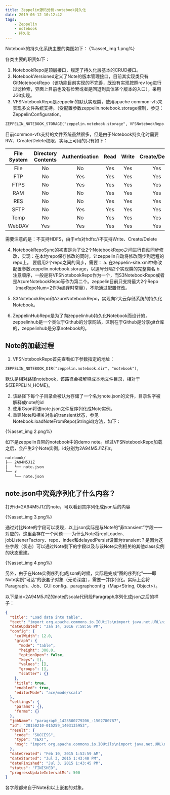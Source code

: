 ```yaml
---
title: Zeppelin源码分析-notebook持久化
date: 2019-06-12 10:12:42
tags:
    - Zeppelin
    - notebook
    - 持久化
---
```


Notebook的持久化系统主要的类图如下：
{%asset_img 1.png%}

各类主要的职责如下：

1. NotebookRepo是顶层接口，规定了持久化层基本的CRUD接口。
2. NotebookVersioned定义了Note的版本管理接口，目前其实现类只有GitNotebookRepo（该功能目前实现的不完善，既没有实现按照rev log进行过滤检索，界面上目前也没有检索或者是回退到具体某个版本的入口），采用JGit实现。
3. VFSNotebookRepo是zeppelin的默认实现类，使用apache common-vfs来实现多文件系统支持。（受配置参数zeppelin.notebook.storage控制，参见：ZeppelinConfiguration。

```xml
ZEPPELIN_NOTEBOOK_STORAGE("zeppelin.notebook.storage", VFSNotebookRepo.class.getName()),
```

目前common-vfs支持的文件系统虽然很多，但是由于Notebook持久化时需要RW、Create/Delete权限，实际上可用的只有如下：

|File System|Directory Contents|Authentication|Read|Write|Create/Delete|Random|Version|Rename|
|:---------:|:----------------:|:------------:|:--:|:---:|:-----------:|:----:|:-----:|:----:|
|File|No|No|Yes|Yes|Yes|Read/Write|No|Yes|
|FTP|No|Yes|Yes|Yes|Yes|Read|No|Yes|
|FTPS|No|Yes|Yes|Yes|Yes|-|-|-|
|RAM|No|No|Yes|Yes|Yes|Read/Write|No|Yes|
|RES|No|No|Yes|Yes|Yes|Read/Write|No|Yes|
|SFTP|No|Yes|Yes|Yes|Yes|Read|No|Yes|
|Temp|No|No|Yes|Yes|Yes|Read/Write|No|Yes|
|WebDAV|Yes|Yes|Yes|Yes|Yes|Read/Write|Yes|Yes|

需要注意的是：不支持HDFS，由于vfs对hdfs://不支持Write、Create/Delete

4. NotebookRepoSync的初衷是为了让2个NotebookRepo之间进行自动同步修改，实现：在本地repo保存修改的同时，让zeppelin自动将修改同步到远程的repo上。
要启用2个repo之间的同步，需要：
    a. 在zeppelin-site.xml中修改配置参数zeppelin.notebook.storage，以逗号分隔2个实现类的完整类名
    b. 注意顺序，一般是将VFSNotebookRepo作为一个，而S3NotebookRepo或者是AzureNotebookRepo等作为第二个。zeppelin目前只支持最大2个Repo（maxRepoNum=2作为编译时常量），不能通过配置修改。
    
5. S3NotebookRepo和AzureNotebookRepo，实现向2大云存储系统的持久化Notebook。
6. ZeppelinHubRepo是为了向zeppelinhub持久化Notebook而设计的，zeppelinhub是一个类似于Github的分享网站，区别在于Github是分享git仓库的，zeppelinhub是分享notebook的。

<!--more-->

## Note的加载过程

1. VFSNotebookRepo首先查看如下参数指定的地址：
```xml
ZEPPELIN_NOTEBOOK_DIR("zeppelin.notebook.dir", "notebook"),
```

默认是相对路径notebook，该路径会被解释成本地文件目录，相对于${ZEPPELIN_HOME}。

2. 该路径下每个子目录会被认为存储了一个名为note.json的文件，目录名字被解释成note的id
3. 使用Gson将该note.json文件反序列化成Note实例。
4. 重建Note和相关对象的transient状态，参见Notebook.loadNoteFromRepo(Stringid)方法，如下：

{%asset_img 2.png%}

如下是zeppelin自带的notebook中的demo note。经过VFSNotebookRepo加载之后，会产生2个Note实例，id分别为2A94M5J1Z和r。
```bash
notebook/
├── 2A94M5J1Z
│   └── note.json
└── r
    └── note.json
```

## note.json中究竟序列化了什么内容？

打开id=2A94M5J1Z的note，可以看到其序列化成json后的内容

{%asset_img 3.png%}

通过对比Note的字段可以发现，以上json实际是与Note的“非transient”字段一一对应的。这里会存在一个问题——为什么Note将replLoader、jobListenerFactory、repo、index和delayedPersist设置为transient？是因为这些字段（状态）可以通过Note剩下的字段以及与该Note实例相关的其他class实例的状态重建。

{%asset_img 4.png%}

另外，由于在Note实例序列化成json的时候，实际是完成“图的序列化”——即Note实例“可达”的嵌套子对象（无论深度），需要一并序列化。实际上会将Paragraph、Job、GUI config、paragraphconfig（Map<String, Object>）。


以下是id=2A94M5J1Z的note的scala代码段Paragraph序列化成json之后的样子：

```json
{
  "title": "Load data into table",
  "text": "import org.apache.commons.io.IOUtils\nimport java.net.URL\nimport java.nio.charset.Charset\n\n// Zeppelin creates and injects sc (SparkContext) and sqlContext (HiveContext or SqlContext)\n// So you don\u0027t need create them manually\n\n// load bank data\nval bankText \u003d sc.parallelize(\n    IOUtils.toString(\n        new URL(\"https://s3.amazonaws.com/apache-zeppelin/tutorial/bank/bank.csv\"),\n        Charset.forName(\"utf8\")).split(\"\\n\"))\n\ncase class Bank(age: Integer, job: String, marital: String, education: String, balance: Integer)\n\nval bank \u003d bankText.map(s \u003d\u003e s.split(\";\")).filter(s \u003d\u003e s(0) !\u003d \"\\\"age\\\"\").map(\n    s \u003d\u003e Bank(s(0).toInt, \n            s(1).replaceAll(\"\\\"\", \"\"),\n            s(2).replaceAll(\"\\\"\", \"\"),\n            s(3).replaceAll(\"\\\"\", \"\"),\n            s(5).replaceAll(\"\\\"\", \"\").toInt\n        )\n).toDF()\nbank.registerTempTable(\"bank\")",
  "dateUpdated": "Jan 14, 2016 7:58:56 PM",
  "config": {
    "colWidth": 12.0,
    "graph": {
      "mode": "table",
      "height": 300.0,
      "optionOpen": false,
      "keys": [],
      "values": [],
      "groups": [],
      "scatter": {}
    },
    "title": true,
    "enabled": true,
    "editorMode": "ace/mode/scala"
  },
  "settings": {
    "params": {},
    "forms": {}
  },
  "jobName": "paragraph_1423500779206_-1502780787",
  "id": "20150210-015259_1403135953",
  "result": {
    "code": "SUCCESS",
    "type": "TEXT",
    "msg": "import org.apache.commons.io.IOUtils\nimport java.net.URL\nimport java.nio.charset.Charset\nbankText: org.apache.spark.rdd.RDD[String] \u003d ParallelCollectionRDD[32] at parallelize at \u003cconsole\u003e:65\ndefined class Bank\nbank: org.apache.spark.sql.DataFrame \u003d [age: int, job: string, marital: string, education: string, balance: int]\n"
  },
  "dateCreated": "Feb 10, 2015 1:52:59 AM",
  "dateStarted": "Jul 3, 2015 1:43:40 PM",
  "dateFinished": "Jul 3, 2015 1:43:45 PM",
  "status": "FINISHED",
  "progressUpdateIntervalMs": 500
}
```

各字段都来自于Note和以上嵌套的对象。